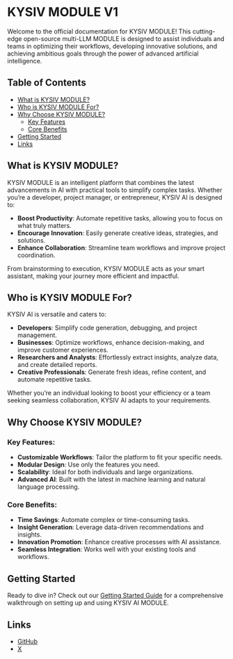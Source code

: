 # KYSIV MODULE V1

Welcome to the official documentation for KYSIV MODULE! This cutting-edge open-source multi-LLM MODULE is designed to assist individuals and teams in optimizing their workflows, developing innovative solutions, and achieving ambitious goals through the power of advanced artificial intelligence.

## Table of Contents

- [What is KYSIV MODULE?](#what-is-kysiv-module)
- [Who is KYSIV MODULE For?](#who-is-kysiv-module-for)
- [Why Choose KYSIV MODULE?](#why-choose-kysiv-module)
  - [Key Features](#key-features)
  - [Core Benefits](#core-benefits)
- [Getting Started](#getting-started)
- [Links](#links)

## What is KYSIV MODULE?

KYSIV MODULE is an intelligent platform that combines the latest advancements in AI with practical tools to simplify complex tasks. Whether you’re a developer, project manager, or entrepreneur, KYSIV AI is designed to:

- **Boost Productivity**: Automate repetitive tasks, allowing you to focus on what truly matters.
- **Encourage Innovation**: Easily generate creative ideas, strategies, and solutions.
- **Enhance Collaboration**: Streamline team workflows and improve project coordination.

From brainstorming to execution, KYSIV MODULE acts as your smart assistant, making your journey more efficient and impactful.

## Who is KYSIV MODULE For?

KYSIV AI is versatile and caters to:

- **Developers**: Simplify code generation, debugging, and project management.
- **Businesses**: Optimize workflows, enhance decision-making, and improve customer experiences.
- **Researchers and Analysts**: Effortlessly extract insights, analyze data, and create detailed reports.
- **Creative Professionals**: Generate fresh ideas, refine content, and automate repetitive tasks.

Whether you’re an individual looking to boost your efficiency or a team seeking seamless collaboration, KYSIV AI adapts to your requirements.

## Why Choose KYSIV MODULE?

### Key Features:

- **Customizable Workflows**: Tailor the platform to fit your specific needs.
- **Modular Design**: Use only the features you need.
- **Scalability**: Ideal for both individuals and large organizations.
- **Advanced AI**: Built with the latest in machine learning and natural language processing.

### Core Benefits:

- **Time Savings**: Automate complex or time-consuming tasks.
- **Insight Generation**: Leverage data-driven recommendations and insights.
- **Innovation Promotion**: Enhance creative processes with AI assistance.
- **Seamless Integration**: Works well with your existing tools and workflows.

## Getting Started

Ready to dive in? Check out our [Getting Started Guide](https://github.com/KYSIVAI/KYSIVMODULE/wiki/Quickstart) for a comprehensive walkthrough on setting up and using KYSIV AI MODULE.

## Links

- [GitHub](https://github.com/KYSIVAI/KYSIVMODULE/)
- [X](https://x.com/KYSIVAI)
